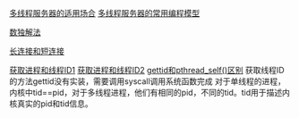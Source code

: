 


[多线程服务器的适用场合](https://blog.csdn.net/Solstice/article/details/5334243)
[多线程服务器的常用编程模型](https://blog.csdn.net/Solstice/article/details/5307710)


[数独解法](谈谈数独)

[长连接和短连接](https://www.zhihu.com/question/22677800)


[获取进程和线程ID1](https://blog.csdn.net/delphiwcdj/article/details/8476547)
[获取进程和线程ID2](https://blog.csdn.net/zhuliting/article/details/6012466)
[gettid和pthread_self()区别](https://blog.csdn.net/rsyp2008/article/details/45150621)
获取线程ID的方法gettid没有实装，需要调用syscall调用系统函数完成
对于单线程的进程，内核中tid==pid，对于多线程进程，他们有相同的pid，不同的tid。tid用于描述内核真实的pid和tid信息。